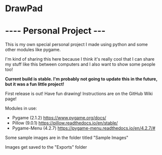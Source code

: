 # DrawPad

# ---- Personal Project --- #
This is my own special personal project I made using python and some other modules like pygame.

I'm kind of sharing this here because I think it's really cool that I can share my stuff like this between computers and I also want to show some people too!

**Current build is stable. I'm probably not going to update this in the future, but it was a fun little project!**

First release is out! Have fun drawing! Instructions are on the GitHub Wiki page!

Modules in use:
- Pygame (2.1.2) https://www.pygame.org/docs/
- Pillow (9.0.1) https://pillow.readthedocs.io/en/stable/
- Pygame-Menu (4.2.7) https://pygame-menu.readthedocs.io/en/4.2.7/#

Some sample images are in the folder titled "Sample Images"

Images get saved to the "Exports" folder
